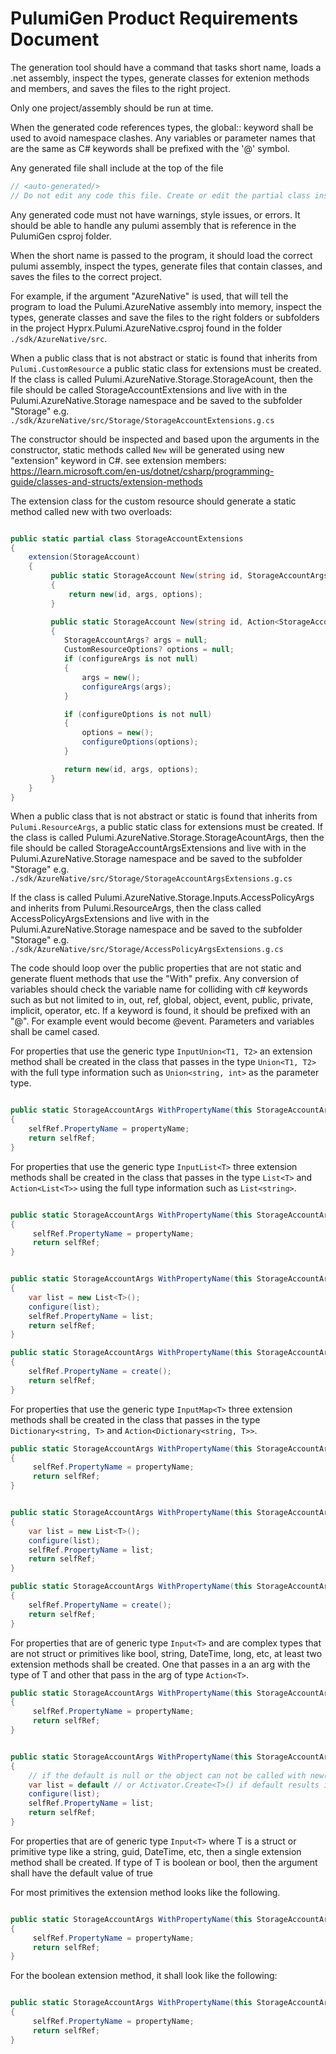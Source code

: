 # PulumiGen Product Requirements Document

The generation tool should have a command that tasks short name, loads a .net assembly,
inspect the types, generate classes for extenion methods and members, and saves the
files to the right project.

Only one project/assembly should be run at time.

When the generated code references types, the global:: keyword shall be used to avoid namespace
clashes. Any variables or parameter names that are the same as C# keywords shall be prefixed with the
'@' symbol.

Any generated file shall include at the top of the file

```cs
// <auto-generated/>
// Do not edit any code this file. Create or edit the partial class instead in a different file.
```

Any generated code must not have warnings, style issues, or errors.  It should be able to handle
any pulumi assembly that is reference in the PulumiGen csproj folder.

When the short name is passed to the program, it should load the correct pulumi assembly,
inspect the types, generate files that contain classes, and saves the files to the correct project.

For example, if the argument "AzureNative" is used, that will tell the program to load the Pulumi.AzureNative
assembly into memory, inspect the types, generate classes and save the files to the
right folders or subfolders in the project Hyprx.Pulumi.AzureNative.csproj found
in the folder `./sdk/AzureNative/src`.

When a public class that is not abstract or static is found that inherits from `Pulumi.CustomResource`
a public static class for extensions must be created.  If the class is called Pulumi.AzureNative.Storage.StorageAcount,
then the file should be called StorageAccountExtensions and live with in the Pulumi.AzureNative.Storage namespace
and be saved to the subfolder "Storage" e.g. `./sdk/AzureNative/src/Storage/StorageAccountExtensions.g.cs`

The constructor should be inspected and based upon the arguments in the constructor, static methods called `New`
will be generated using new "extension" keyword in C#. see extension members:
<https://learn.microsoft.com/en-us/dotnet/csharp/programming-guide/classes-and-structs/extension-methods>

The extension class for the custom resource should generate a static method called new with two overloads:

```cs

public static partial class StorageAccountExtensions
{
    extension(StorageAccount)
    {
         public static StorageAccount New(string id, StorageAccountArgs? args = null, CustomResourceOptions? options)
         {
             return new(id, args, options);
         }

         public static StorageAccount New(string id, Action<StorageAccountArgs>? configureArgs, Action<CustomResourceOptions>? configureOptions)
         {
            StorageAccountArgs? args = null;
            CustomResourceOptions? options = null;
            if (configureArgs is not null)
            {
                args = new();
                configureArgs(args);
            }

            if (configureOptions is not null)
            {
                options = new();
                configureOptions(options);
            }

            return new(id, args, options);
         }
    }
}

```

When a public class that is not abstract or static is found that inherits from `Pulumi.ResourceArgs`,
a public static class for extensions must be created.  If the class is called Pulumi.AzureNative.Storage.StorageAcountArgs,
then the file should be called StorageAccountArgsExtensions and live with in the Pulumi.AzureNative.Storage namespace
and be saved to the subfolder "Storage" e.g. `./sdk/AzureNative/src/Storage/StorageAccountArgsExtensions.g.cs`

If the class is called Pulumi.AzureNative.Storage.Inputs.AccessPolicyArgs and inherits from Pulumi.ResourceArgs, then
the class called AccessPolicyArgsExtensions and live with in the Pulumi.AzureNative.Storage namespace
and be saved to the subfolder "Storage" e.g. `./sdk/AzureNative/src/Storage/AccessPolicyArgsExtensions.g.cs`

The code should loop over the public properties that are not static and generate fluent methods that use the
"With" prefix.  Any conversion of variables should check the variable name for colliding with c# keywords such
as but not limited to in, out, ref, global, object, event, public, private, implicit, operator, etc.  If a keyword
is found, it should be prefixed with an "@". For example event would become @event. Parameters and variables
shall be camel cased.

For properties that use the generic type `InputUnion<T1, T2>` an extension method shall be created in the class that
passes in the type `Union<T1, T2>` with the full type information such as `Union<string, int>` as the parameter type.

```cs

public static StorageAccountArgs WithPropertyName(this StorageAccountArgs selfRef,  Union<T1, T2> propertyName)
{
    selfRef.PropertyName = propertyName;
    return selfRef;
}
```

For properties that use the generic type `InputList<T>` three extension methods shall be created in the class that
passes in the type `List<T>` and `Action<List<T>>` using the full type information such as `List<string>`.

```cs

public static StorageAccountArgs WithPropertyName(this StorageAccountArgs selfRef, List<T> propertyName)
{
     selfRef.PropertyName = propertyName;
     return selfRef;
}


public static StorageAccountArgs WithPropertyName(this StorageAccountArgs selfRef, Action<List<T>> configure)
{
    var list = new List<T>();
    configure(list);
    selfRef.PropertyName = list;
    return selfRef;
}

public static StorageAccountArgs WithPropertyName(this StorageAccountArgs selfRef, Func<IList<T>> create)
{
    selfRef.PropertyName = create();
    return selfRef;
}
```

For properties that use the generic type `InputMap<T>` three extension methods shall be created in the class that
passes in the type `Dictionary<string, T>` and `Action<Dictionary<string, T>>`.

```cs
public static StorageAccountArgs WithPropertyName(this StorageAccountArgs selfRef, Dictionary<string, T> propertyName)
{
     selfRef.PropertyName = propertyName;
     return selfRef;
}


public static StorageAccountArgs WithPropertyName(this StorageAccountArgs selfRef, Action<Dictionary<string, T>> configure)
{
    var list = new List<T>();
    configure(list);
    selfRef.PropertyName = list;
    return selfRef;
}

public static StorageAccountArgs WithPropertyName(this StorageAccountArgs selfRef, Func<IDictionary<string, T>> create)
{
    selfRef.PropertyName = create();
    return selfRef;
}

```

For properties that are of generic type `Input<T>` and are complex types that are not struct or primitives like bool, string,
DateTime, long, etc, at least two extension methods shall be created.  One that passes in a an arg with the type of T
and other that pass in the arg of type `Action<T>`.

```cs
public static StorageAccountArgs WithPropertyName(this StorageAccountArgs selfRef, T propertyName)
{
     selfRef.PropertyName = propertyName;
     return selfRef;
}


public static StorageAccountArgs WithPropertyName(this StorageAccountArgs selfRef, Action<T> configure)
{
    // if the default is null or the object can not be called with new(), then Activator.Create<T>() shall be used
    var list = default // or Activator.Create<T>() if default results in creating a null9
    configure(list);
    selfRef.PropertyName = list;
    return selfRef;
}

```

For properties that are of generic type `Input<T>` where T is a struct or primitive type like a string, guid,
DateTime, etc, then a single extension method shall be created.  If type of T is boolean or bool, then the argument
shall have the default value of true

For most primitives the extension method looks like the following.

```cs

public static StorageAccountArgs WithPropertyName(this StorageAccountArgs selfRef, T propertyName)
{
     selfRef.PropertyName = propertyName;
     return selfRef;
}

```

For the boolean extension method, it shall look like the following:

```cs

public static StorageAccountArgs WithPropertyName(this StorageAccountArgs selfRef, bool propertyName = true)
{
     selfRef.PropertyName = propertyName;
     return selfRef;
}

```
